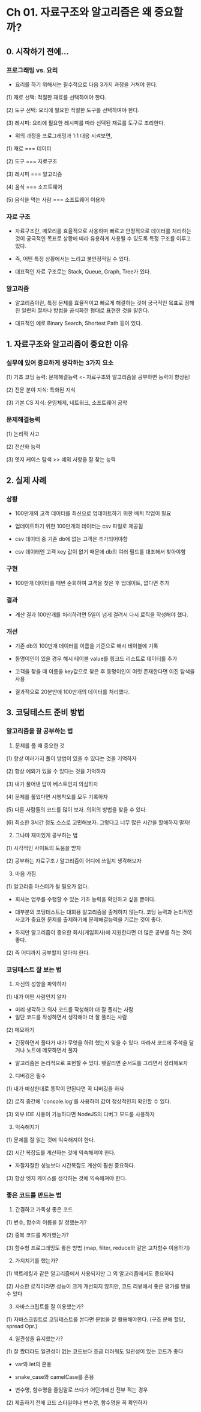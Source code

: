 # Ch 01. 자료구조와 알고리즘은 왜 중요할까?

## 0. 시작하기 전에...

### 프로그래밍 vs. 요리

- 요리를 하기 위해서는 필수적으로 다음 3가지 과정을 거쳐야 한다.

(1) 재료 선택: 적절한 재료를 선택하여야 한다.

(2) 도구 선택: 요리에 필요한 적절한 도구를 선택하여야 한다.

(3) 레시피: 요리에 필요한 레시피를 따라 선택된 재료를 도구로 조리한다.

- 위의 과정을 프로그래밍과 1:1 대응 시켜보면,

(1) 재료 === 데이터

(2) 도구 === 자료구조

(3) 레시피 === 알고리즘

(4) 음식 === 소프트웨어

(5) 음식을 먹는 사람 === 소프트웨어 이용자

### 자료 구조

- 자료구조란, 메모리를 효율적으로 사용하며 빠르고 안정적으로 데이터를 처리하는 것이 궁극적인 목표로 상황에 따라 유용하게 사용될 수 있도록 특정 구조를 이루고 있다.

- 즉, 어떤 특정 상황에서는 느리고 불안정적일 수 있다.

- 대표적인 자료 구조로는 Stack, Queue, Graph, Tree가 있다.

### 알고리즘

- 알고리즘이란, 특정 문제를 효율적이고 빠르게 해결하는 것이 궁극적인 목표로 정해진 일련의 절차나 방법을 공식화한 형태로 표현한 것을 말한다.

- 대표적인 예로 Binary Search, Shortest Path 등이 있다.

## 1. 자료구조와 알고리즘이 중요한 이유

### 실무에 있어 중요하게 생각하는 3가지 요소

(1) 기초 코딩 능력: 문제해결능력 <- 자료구조와 알고리즘을 공부하면 능력이 향상됨!

(2) 전문 분야 지식: 특화된 지식

(3) 기본 CS 지식: 운영체제, 네트워크, 소프트웨어 공학

### 문제해결능력

(1) 논리적 사고

(2) 전산화 능력

(3) 엣지 케이스 탐색 >> 예외 사항을 잘 찾는 능력

## 2. 실제 사례

### 상황

- 100만개의 고객 데이터를 최신으로 업데이트하기 위한 배치 작업이 필요

- 업데이트하기 위한 100만개의 데이터는 csv 파일로 제공됨

- csv 데이터 중 기존 db에 없는 고객은 추가되어야함

- csv 데이터엔 고객 key 값이 없기 때문에 db의 여러 필드를 대조해서 찾아야함

### 구현

- 100만개 데이터를 매번 순회하여 고객을 찾은 후 업데이트, 없다면 추가

### 결과

- 계산 결과 100만개를 처리하려면 5일이 넘게 걸려서 다시 로직을 작성해야 했다.

### 개선

- 기존 db의 100만개 데이터를 이름을 기준으로 해시 테이블에 기록

- 동명이인이 있을 경우 해시 테이블 value를 링크드 리스트로 데이터를 추가

- 고객을 찾을 때 이름을 key값으로 찾은 후 동명이인이 여럿 존재한다면 이진 탐색을 사용

- 결과적으로 20분만에 100만개의 데이터를 처리했다.

## 3. 코딩테스트 준비 방법

### 알고리즘을 잘 공부하는 법

1.  문제를 풀 때 중요한 것

(1) 항상 여러가지 풀이 방법이 있을 수 있다는 것을 기억하자

(2) 항상 예외가 있을 수 있다는 것을 기억하자

(3) 내가 풀어낸 답이 베스트인지 의심하자

(4) 문제를 풀었다면 시행착오를 모두 기록하자

(5) 다른 사람들의 코드를 많이 보자. 의외의 방법을 찾을 수 있다.

(6) 최소한 3시간 정도 스스로 고민해보자. 그렇다고 너무 많은 시간을 할애하지 말자!

2. 그나마 재미있게 공부하는 법

(1) 시각적인 사이트의 도움을 받자

(2) 공부하는 자료구조 / 알고리즘이 어디에 쓰일지 생각해보자

3. 마음 가짐

(1) 알고리즘 마스터가 될 필요가 없다.

- 회사는 업무를 수행할 수 있는 기초 능력을 확인하고 싶을 뿐이다.

- 대부분의 코딩테스트는 대회용 알고리즘을 출제하지 않는다. 코딩 능력과 논리적인 사고가 중요한 문제를 출제하기에 문제해결능력을 기르는 것이 좋다.

- 하지만 알고리즘이 중요한 회사(게임회사)에 지원한다면 더 많은 공부를 하는 것이 좋다.

(2) 즉 어디까지 공부할지 알아야 한다.

### 코딩테스트 잘 보는 법

1. 자신의 성향을 파악하자

(1) 내가 어떤 사람인지 알자

- 미리 생각하고 의사 코드를 작성해야 더 잘 풀리는 사람
- 일단 코드를 작성하면서 생각해야 더 잘 풀리는 사람

(2) 메모하기

- 긴장하면서 풀다가 내가 무엇을 하려 했는지 잊을 수 있다. 따라서 코드에 주석을 달거나 노트에 메모하면서 풀자

- 알고리즘은 논리적으로 표현할 수 있다. 헷갈리면 순서도를 그리면서 정리해보자

2. 디버깅은 필수

(1) 내가 예상한대로 동작이 안된다면 꼭 디버깅을 하자

(2) 로직 중간에 'console.log'를 사용하여 값이 정상적인지 확인할 수 있다.

(3) 외부 IDE 사용이 가능하다면 NodeJS의 디버그 모드를 사용하자

3. 익숙해지기

(1) 문제를 잘 읽는 것에 익숙해져야 한다.

(2) 시간 복잡도를 계산하는 것에 익숙해져야 한다.

- 자잘자잘한 성능보다 시간복잡도 계산이 훨씬 중요하다.

(3) 항상 엣지 케이스를 생각하는 것에 익숙해져야 한다.

### 좋은 코드를 만드는 법

1. 간결하고 가독성 좋은 코드

(1) 변수, 함수의 이름을 잘 정했는가?

(2) 중복 코드를 제거했는가?

(3) 함수형 프로그래밍도 좋은 방법 (map, filter, reduce와 같은 고차함수 이용하기)

2. 가지치기를 했는가?

(1) 백트레킹과 같은 알고리즘에서 사용되지만 그 외 알고리즘에서도 중요하다

(2) 사소한 로직이라면 성능이 크게 개선되지 않지만, 코드 리뷰에서 좋은 평가를 받을 수 있다

3. 자바스크립트를 잘 이용했는가?

(1) 자바스크립트로 코딩테스트를 본다면 문법을 잘 활용해야한다. (구조 분해 할당, spread Opr.)

4. 일관성을 유지했는가?

(1) 잘 짰더라도 일관성이 없는 코드보다 조금 더러워도 일관성이 있는 코드가 좋다

- var와 let의 혼용

- snake_case와 camelCase를 혼용

- 변수명, 함수명을 줄임말로 쓰다가 어딘가에선 전부 적는 경우

(2) 제출하기 전에 코드 스타일이나 변수명, 함수명을 꼭 확인하자
